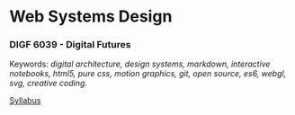 # Web Systems Design
### DIGF 6039 - Digital Futures

Keywords: *digital architecture, design systems, markdown, interactive notebooks, html5, pure css, motion graphics, git, open source, es6, webgl, svg, creative coding.*

[Syllabus](https://ocadu-web.github.io/syllabus.pdf)





